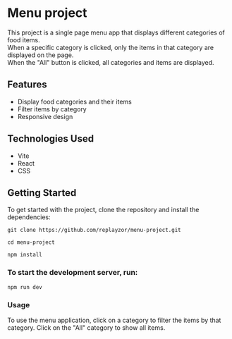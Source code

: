 # Menu project

This project is a single page menu app that displays different categories of food items. <br >
When a specific category is clicked, only the items in that category are displayed on the page. <br >
When the "All" button is clicked, all categories and items are displayed.

## Features

* Display food categories and their items
* Filter items by category
* Responsive design

## Technologies Used

* Vite
* React
* CSS

## Getting Started

To get started with the project, clone the repository and install the dependencies:

`git clone https://github.com/replayzor/menu-project.git`

`cd menu-project`

`npm install`

### To start the development server, run:

`npm run dev`

### Usage
To use the menu application, click on a category to filter the items by that category. 
Click on the "All" category to show all items.
